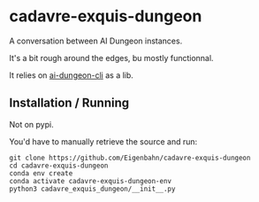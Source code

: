 # cadavre-exquis-dungeon

A conversation between AI Dungeon instances.

It's a bit rough around the edges, bu mostly functionnal.

It relies on [ai-dungeon-cli](https://github.com/Eigenbahn/ai-dungeon-cli) as a lib.


## Installation / Running

Not on pypi.

You'd have to manually retrieve the source and run:

    git clone https://github.com/Eigenbahn/cadavre-exquis-dungeon
    cd cadavre-exquis-dungeon
    conda env create
    conda activate cadavre-exquis-dungeon-env
    python3 cadavre_exquis_dungeon/__init__.py
